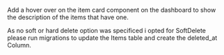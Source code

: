 Add a hover over on the item card component on the dashboard to show the description of the items that have one. 

As no soft or hard delete option was specificed i opted for SoftDelete please run migrations to update the Items table and create the deleted_at Column.
